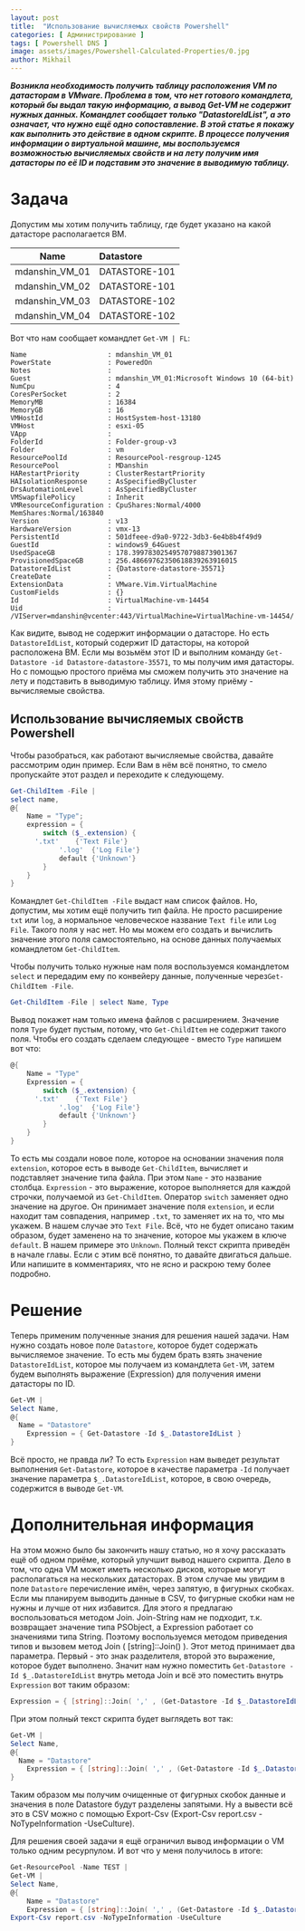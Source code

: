 ```yaml
---
layout: post
title:  "Использование вычисляемых свойств Powershell"
categories: [ Администрирование ]
tags: [ Powershell DNS ]
image: assets/images/Powershell-Calculated-Properties/0.jpg
author: Mikhail
---
```


***Возникла необходимость получить таблицу расположения VM по датасторам в VMware. Проблема в том, что нет готового командлета, который бы выдал такую информацию, а вывод Get-VM не содержит нужных данных. Командлет сообщает только "DatastoreIdList", а это означает, что нужно ещё одно сопоставление. В этой статье я покажу как выполнить это действие в одном скрипте. В процессе получения информации о виртуальной машине,  мы воспользуемся возможностью вычисляемых свойств и на лету получим имя датасторы по её ID и подставим это значение в выводимую таблицу.***

# Задача

Допустим мы хотим получить таблицу, где будет указано на какой датасторе располагается ВМ.

|Name|Datastore|
|----|:--------|
|mdanshin_VM_01|DATASTORE-101|
|mdanshin_VM_02|DATASTORE-101|
|mdanshin_VM_03|DATASTORE-102|
|mdanshin_VM_04|DATASTORE-102|

Вот что нам сообщает командлет `Get-VM | FL`:

```
Name                    : mdanshin_VM_01
PowerState              : PoweredOn
Notes                   :
Guest                   : mdanshin_VM_01:Microsoft Windows 10 (64-bit)
NumCpu                  : 4
CoresPerSocket          : 2
MemoryMB                : 16384
MemoryGB                : 16
VMHostId                : HostSystem-host-13180
VMHost                  : esxi-05
VApp                    :
FolderId                : Folder-group-v3
Folder                  : vm
ResourcePoolId          : ResourcePool-resgroup-1245
ResourcePool            : MDanshin
HARestartPriority       : ClusterRestartPriority
HAIsolationResponse     : AsSpecifiedByCluster
DrsAutomationLevel      : AsSpecifiedByCluster
VMSwapfilePolicy        : Inherit
VMResourceConfiguration : CpuShares:Normal/4000 MemShares:Normal/163840
Version                 : v13
HardwareVersion         : vmx-13
PersistentId            : 501dfeee-d9a0-9722-3db3-6e4b8b4f49d9
GuestId                 : windows9_64Guest
UsedSpaceGB             : 178.39978302549570798873901367
ProvisionedSpaceGB      : 256.48669762350618839263916015
DatastoreIdList         : {Datastore-datastore-35571}
CreateDate              :
ExtensionData           : VMware.Vim.VirtualMachine
CustomFields            : {}
Id                      : VirtualMachine-vm-14454
Uid                     : /VIServer=mdanshin@vcenter:443/VirtualMachine=VirtualMachine-vm-14454/
```

Как видите, вывод не содержит информации о датасторе. Но есть `DatastoreIdList`, который содержит ID датасторы, на которой расположена ВМ. Если мы возьмём этот ID и выполним команду `Get-Datastore -id Datastore-datastore-35571`, то мы получим имя датасторы. Но с помощью простого приёма мы сможем получить это значение на лету и подставить в выводимую таблицу. Имя этому приёму - вычисляемые свойства.

## Использование вычисляемых свойств Powershell

Чтобы разобраться, как работают вычисляемые свойства, давайте рассмотрим один пример. Если Вам в нём всё понятно, то смело пропускайте этот раздел и переходите к следующему.

```powershell
Get-ChildItem -File | 
select name, 
@{
	Name = "Type"; 
	expression = {
		switch ($_.extension) {
      '.txt'	{'Text File'}
			'.log'	{'Log File'}
			default	{'Unknown'}
		} 
	}
}
```

Командлет `Get-ChildItem -File` выдаст нам список файлов. Но, допустим, мы хотим ещё получить тип файла. Не просто расширение `txt` или `log`, а нормальное человеческое название `Text file` или `Log File`. Такого поля у нас нет. Но мы можем его создать и вычислить значение этого поля самостоятельно, на основе данных получаемых командлетом `Get-ChildItem`.

Чтобы получить только нужные нам поля воспользуемся командлетом `select` и передадим ему по конвейеру данные, полученные через`Get-ChildItem -File`.

```powershell
Get-ChildItem -File | select Name, Type
```

Вывод покажет нам только имена файлов с расширением. Значение поля `Type` будет пустым, потому, что `Get-ChildItem` не содержит такого поля. Чтобы его создать сделаем следующее - вместо `Type` напишем вот что:

```powershell
@{
	Name = "Type" 
	Expression = {
		switch ($_.extension) {
      '.txt'	{'Text File'}
			'.log'	{'Log File'}
			default	{'Unknown'}
		} 
	}
}
```

То есть мы создали новое поле, которое на основании значения поля `extension`, которое есть в выводе `Get-ChildItem`, вычисляет и подставляет значение типа файла. При этом `Name` - это название столбца. `Expression` - это выражение, которое выполняется для каждой строчки, получаемой из `Get-ChildItem`. Оператор `switch` заменяет одно значение на другое. Он принимает значение поля `extension`, и если находит там совпадения, например `.txt`, то заменяет их на то, что мы укажем. В нашем случае это `Text File`. Всё, что не будет описано таким образом, будет заменено на то значение, которое мы укажем в ключе `default`. В нашем примере это `Unknown`. Полный текст скрипта приведён в начале главы. Если с этим всё понятно, то давайте двигаться дальше. Или напишите в комментариях, что не ясно и раскрою тему более подробно.

# Решение

Теперь применим полученные знания для решения нашей задачи. Нам нужно создать новое поле `Datastore`, которое будет содержать вычисляемое значение. То есть мы будем брать  взять значение `DatastoreIdList`, которое мы получаем из командлета `Get-VM`, затем будем выполнять выражение (Expression) для получения имени датасторы по ID.

```powershell
Get-VM | 
Select Name,
@{
  Name = "Datastore"
	Expression = { Get-Datastore -Id $_.DatastoreIdList } 
}
```

Всё просто, не правда ли? То есть `Expression` нам выведет результат выполнения `Get-Datastore`, которое в качестве параметра `-Id` получает значение параметра `$_.DatastoreIdList`, которое, в свою очередь, содержится в выводе `Get-VM`.

# Дополнительная информация

На этом можно было бы закончить нашу статью, но я хочу рассказать ещё об одном приёме, который улучшит вывод нашего скрипта. Дело в том, что одна VM может иметь несколько дисков, которые могут располагаться на нескольких датасторах. В этом случае мы увидим в поле `Datastore`  перечисление имён, через запятую, в фигурных скобках. Если мы планируем выводить данные в CSV, то фигурные скобки нам не нужны и лучше от них избавится. Для этого я предлагаю воспользоваться методом Join. Join-String нам не подходит, т.к. возвращает значение типа PSObject, а Expression работает со значениями типа String. Поэтому воспользуемся методом приведения типов и вызовем метод Join ( [string]::Join() ). Этот метод принимает два параметра. Первый - это знак разделителя, второй это выражение, которое будет выполнено. Значит нам нужно поместить `Get-Datastore -Id $_.DatastoreIdList` внутрь метода Join и всё это поместить внутрь `Expression` вот таким образом:

```powershell
Expression = { [string]::Join( ',' , (Get-Datastore -Id $_.DatastoreIdList) ) }
```

При этом полный текст скрипта будет выглядеть вот так:

```powershell
Get-VM | 
Select Name,
@{
  Name = "Datastore"
	Expression = { [string]::Join( ',' , (Get-Datastore -Id $_.DatastoreIdList) ) }
}
```

Таким образом мы получим очищенные от фигурных скобок данные и значения в поле Datastore будут разделены запятыми. Ну а вывести всё это в CSV можно с помощью Export-Csv (Export-Csv report.csv -NoTypeInformation -UseCulture).

Для решения своей задачи я ещё ограничил вывод информации о VM только одним ресурпулом. И вот что у меня получилось в итоге:

```powershell
Get-ResourcePool -Name TEST | 
Get-VM | 
Select Name,
@{
	Name = "Datastore"
	Expression = { [string]::Join( ',' , (Get-Datastore -Id $_.DatastoreIdList) ) } } |
Export-Csv report.csv -NoTypeInformation -UseCulture
```